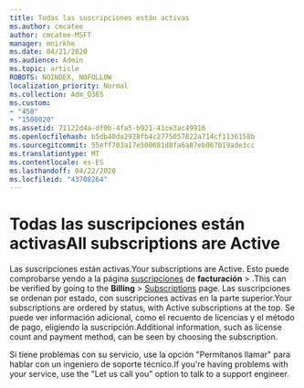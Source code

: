 ```yaml
---
title: Todas las suscripciones están activas
ms.author: cmcatee
author: cmcatee-MSFT
manager: mnirkhe
ms.date: 04/21/2020
ms.audience: Admin
ms.topic: article
ROBOTS: NOINDEX, NOFOLLOW
localization_priority: Normal
ms.collection: Adm_O365
ms.custom:
- "458"
- "1500020"
ms.assetid: 71122d4a-df0b-4fa5-b921-41ce3ac49916
ms.openlocfilehash: b5db40da2928fb4c2775057822a714cf1136158b
ms.sourcegitcommit: 55eff703a17e500681d8fa6a87eb067019ade3cc
ms.translationtype: MT
ms.contentlocale: es-ES
ms.lasthandoff: 04/22/2020
ms.locfileid: "43708264"
---
```

# <a name="all-subscriptions-are-active"></a><span data-ttu-id="a2f7c-102">Todas las suscripciones están activas</span><span class="sxs-lookup"><span data-stu-id="a2f7c-102">All subscriptions are Active</span></span>

<span data-ttu-id="a2f7c-103">Las suscripciones están activas.</span><span class="sxs-lookup"><span data-stu-id="a2f7c-103">Your subscriptions are Active.</span></span> <span data-ttu-id="a2f7c-104">Esto puede comprobarse yendo a la página [suscripciones](https://go.microsoft.com/fwlink/p/?linkid=842054) de **facturación** \> .</span><span class="sxs-lookup"><span data-stu-id="a2f7c-104">This can be verified by going to the **Billing** \> [Subscriptions](https://go.microsoft.com/fwlink/p/?linkid=842054) page.</span></span> <span data-ttu-id="a2f7c-105">Las suscripciones se ordenan por estado, con suscripciones activas en la parte superior.</span><span class="sxs-lookup"><span data-stu-id="a2f7c-105">Your subscriptions are ordered by status, with Active subscriptions at the top.</span></span> <span data-ttu-id="a2f7c-106">Se puede ver información adicional, como el recuento de licencias y el método de pago, eligiendo la suscripción.</span><span class="sxs-lookup"><span data-stu-id="a2f7c-106">Additional information, such as license count and payment method, can be seen by choosing the subscription.</span></span>
  
<span data-ttu-id="a2f7c-107">Si tiene problemas con su servicio, use la opción "Permítanos llamar" para hablar con un ingeniero de soporte técnico.</span><span class="sxs-lookup"><span data-stu-id="a2f7c-107">If you're having problems with your service, use the "Let us call you" option to talk to a support engineer.</span></span>